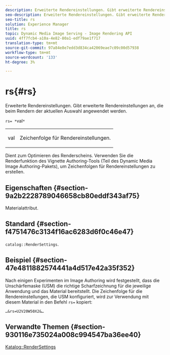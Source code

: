 ```yaml
---
description: Erweiterte Rendereinstellungen. Gibt erweiterte Rendereinstellungen an, die beim Rendern der aktuellen Auswahl angewendet werden.
seo-description: Erweiterte Rendereinstellungen. Gibt erweiterte Rendereinstellungen an, die beim Rendern der aktuellen Auswahl angewendet werden.
seo-title: rs
solution: Experience Manager
title: rs
topic: Dynamic Media Image Serving - Image Rendering API
uuid: 4ff7fcb4-a10a-4e82-80a1-edf79ae1f717
translation-type: tm+mt
source-git-commit: 97a84e8e7edd3d834ca42069eae7c09c00d57938
workflow-type: tm+mt
source-wordcount: '133'
ht-degree: 3%

---
```



# rs{#rs}

Erweiterte Rendereinstellungen. Gibt erweiterte Rendereinstellungen an, die beim Rendern der aktuellen Auswahl angewendet werden.

`rs= *`val`*`

<table id="simpletable_4B028996E5824FC18B9749D1A6A3C2E3"> 
 <tr class="strow"> 
  <td class="stentry"> <p><span class="varname"> val</span> </p> </td> 
  <td class="stentry"> <p>Zeichenfolge für Rendereinstellungen. </p></td> 
 </tr> 
</table>

Dient zum Optimieren des Renderscheins. Verwenden Sie die Renderfunktion des Vignette Authoring-Tools (Teil des Dynamic Media Image Authoring-Pakets), um Zeichenfolgen für Rendereinstellungen zu erstellen.

## Eigenschaften {#section-9a2b2228789046658cb80eddf343af75}

Materialattribut.

## Standard {#section-f4751476c3134f16ac6283d6f0c46e47}

`catalog::RenderSettings`.

## Beispiel {#section-47e4811882574441a4d517e42a35f352}

Nach einigen Experimenten im Image Authoring wird festgestellt, dass die Unschärfemaske (USM) die richtige Scharfzeichnung für die jeweilige Anwendung und das Material bereitstellt. Die Zeichenfolge für die Rendereinstellungen, die USM konfiguriert, wird zur Verwendung mit diesem Material in den Befehl `rs=` kopiert:

`…&rs=U2V20W50X2&…`

## Verwandte Themen {#section-930116e735024a008c994547ba36ee40}

[Katalog::RenderSettings](../../../../../ir-api/material-cat/image-rendering-api-ref/c-ir-material-catalog/c-ir-material-data-reference/r-ir-rendersettings-dataref.md#reference-9ce753ae4096455eadcc12ac064de711)
